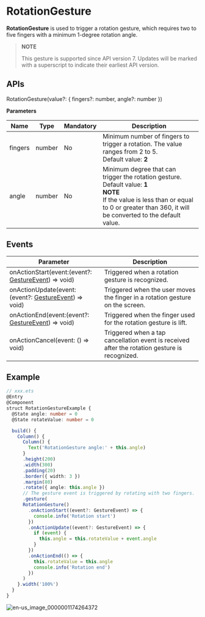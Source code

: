 # RotationGesture

**RotationGesture** is used to trigger a rotation gesture, which requires two to five fingers with a minimum 1-degree rotation angle.

>  **NOTE**
>
>  This gesture is supported since API version 7. Updates will be marked with a superscript to indicate their earliest API version.


## APIs

RotationGesture(value?: { fingers?: number, angle?: number })

**Parameters**

| Name| Type| Mandatory| Description|
| -------- | -------- | -------- | -------- |
| fingers | number | No| Minimum number of fingers to trigger a rotation. The value ranges from 2 to 5.<br>Default value: **2**|
| angle | number | No| Minimum degree that can trigger the rotation gesture.<br>Default value: **1**<br>**NOTE**<br>If the value is less than or equal to 0 or greater than 360, it will be converted to the default value.|


## Events

| Parameter| Description|
| -------- | -------- |
| onActionStart(event:(event?: [GestureEvent](ts-gesture-settings.md#gestureevent)) =&gt; void) | Triggered when a rotation gesture is recognized.|
| onActionUpdate(event:(event?: [GestureEvent](ts-gesture-settings.md#gestureevent)) =&gt; void) | Triggered when the user moves the finger in a rotation gesture on the screen.|
| onActionEnd(event:(event?: [GestureEvent](ts-gesture-settings.md#gestureevent)) =&gt; void) | Triggered when the finger used for the rotation gesture is lift.|
| onActionCancel(event: () =&gt; void) | Triggered when a tap cancellation event is received after the rotation gesture is recognized.|


## Example

```ts
// xxx.ets
@Entry
@Component
struct RotationGestureExample {
  @State angle: number = 0
  @State rotateValue: number = 0

  build() {
    Column() {
      Column() {
        Text('RotationGesture angle:' + this.angle)
      }
      .height(200)
      .width(300)
      .padding(20)
      .border({ width: 3 })
      .margin(80)
      .rotate({ angle: this.angle })
      // The gesture event is triggered by rotating with two fingers.
      .gesture(
      RotationGesture()
        .onActionStart((event?: GestureEvent) => {
          console.info('Rotation start')
        })
        .onActionUpdate((event?: GestureEvent) => {
          if (event) {
            this.angle = this.rotateValue + event.angle
          }
        })
        .onActionEnd(() => {
          this.rotateValue = this.angle
          console.info('Rotation end')
        })
      )
    }.width('100%')
  }
}
```

 ![en-us_image_0000001174264372](figures/en-us_image_0000001174264372.png)
